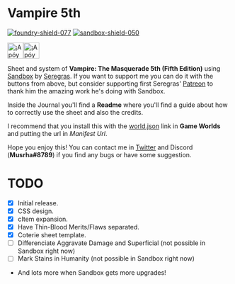# Vampire 5th
[![foundry-shield-077]][foundry-url] [![sandbox-shield-050]][sandbox-url]

<a href='https://ko-fi.com/musrha' target='_blank'><img height='36' style='border:0px;height:36px;' src='https://cdn.ko-fi.com/cdn/kofi2.png?v=2' border='0' alt='¡Apóyame en Ko-Fi!' /><a href='https://paypal.me/musrha' target='_blank'><img height='36' style='border:0px;height:36px;' src='http://www.pngmart.com/files/7/PayPal-Donate-Button-PNG-Transparent-Image.png' border='0' alt='¡Apóyame en Ko-Fi!' /></a>

Sheet and system of **Vampire: The Masquerade 5th (Fifth Edition)** using [Sandbox](https://gitlab.com/rolnl/sandbox-system-builder/) by [Seregras](https://www.youtube.com/c/RolNL). If you want to support me you can do it with the buttons from above, but consider supporting first Seregras' [Patreon](https://www.patreon.com/seregras) to thank him the amazing work he's doing with Sandbox.

Inside the Journal you'll find a **Readme** where you'll find a guide about how to correctly use the sheet and also the credits.

I recommend that you install this with the [world.json](https://raw.githubusercontent.com/Musrha/foundry-vampire5th/main/world.json) link in **Game Worlds** and putting the url in *Manifest Url*.

Hope you enjoy this! You can contact me in [Twitter](https://twitter.com/Musrha) and Discord (**Musrha#8789**) if you find any bugs or have some suggestion.

# TODO
- [X] Initial release.
- [X] CSS design.
- [X] cItem expansion.
- [X] Have Thin-Blood Merits/Flaws separated.
- [X] Coterie sheet template.
- [ ] Differenciate Aggravate Damage and Superficial (not possible in Sandbox right now)
- [ ] Mark Stains in Humanity (not possible in Sandbox right now)
-  And lots more when Sandbox gets more upgrades!

[foundry-shield-077]: https://img.shields.io/badge/Foundry-0.7.7-informational
[sandbox-shield-050]: https://img.shields.io/badge/Sandbox-0.5.0-informational
[sandbox-url]: https://gitlab.com/rolnl/sandbox-system-builder/-/tree/master
[foundry-url]: https://foundryvtt.com
